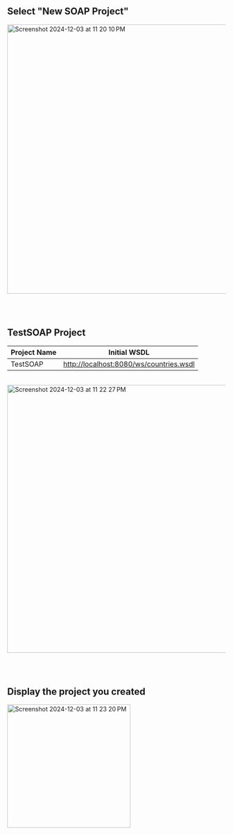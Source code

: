 ## Select "New SOAP Project"

<img width="620" alt="Screenshot 2024-12-03 at 11 20 10 PM" src="https://github.com/user-attachments/assets/40d153c5-4244-41c7-9c3f-c1a3712b96f5">

<br /> <br />

## TestSOAP Project

| **Project Name** | **Initial WSDL**                           |
|------------------|--------------------------------------------|
| TestSOAP         | [http://localhost:8080/ws/countries.wsdl](http://localhost:8080/ws/countries.wsdl) |

<br /> 

<img width="617" alt="Screenshot 2024-12-03 at 11 22 27 PM" src="https://github.com/user-attachments/assets/186bd4d3-0f8f-452f-a805-b3247b6d740e">

<br /> <br />

## Display the project you created

<img width="284" alt="Screenshot 2024-12-03 at 11 23 20 PM" src="https://github.com/user-attachments/assets/9c02d767-b6fd-490a-9d72-d1a958c067d3">
